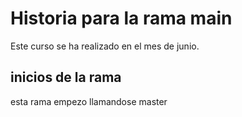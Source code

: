 # Historia para la rama main
Este curso se ha realizado en el mes de junio. 

## inicios de la rama
esta rama empezo llamandose master
